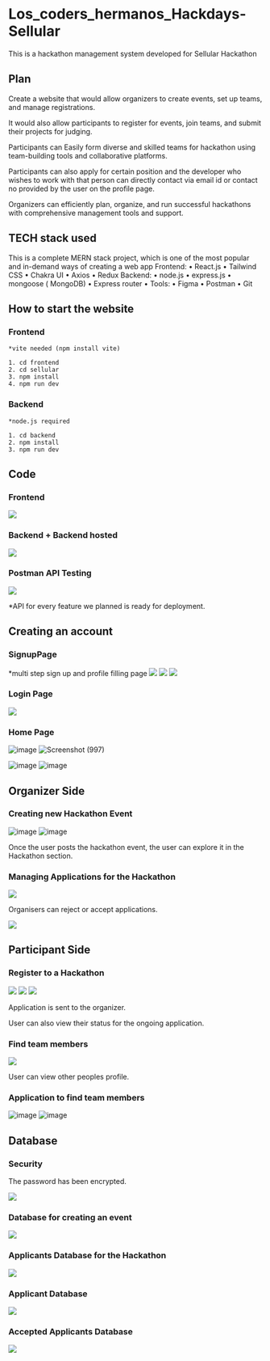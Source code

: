 # Los_coders_hermanos_Hackdays-Sellular
This is a hackathon management system developed for Sellular Hackathon


## Plan
Create a website that would allow organizers to create events, set up teams, and manage registrations.

It would also allow participants to register for events, join teams, and submit their projects for judging.

Participants can Easily form diverse and skilled teams for hackathon using team-building tools and collaborative platforms.

Participants can also apply for certain position and the developer who wishes to work with that person can directly contact via email id or contact no provided by the user on the profile page.

Organizers can efficiently plan, organize, and run successful hackathons with comprehensive management tools and support.

## TECH stack used 
This is a complete MERN stack project, which is one of the most popular and in-demand ways of creating a web app
Frontend:
•	 React.js
•	 Tailwind CSS
•	 Chakra UI
•	 Axios
•	 Redux 
Backend:
•	node.js
•	express.js
•	mongoose ( MongoDB)
•	Express router
•	Tools:
•	Figma
•	Postman
•	Git



## How to start the website

### Frontend
    
    *vite needed (npm install vite)
    
    1. cd frontend
    2. cd sellular
    3. npm install
    4. npm run dev
    
 ### Backend
 
    *node.js required
    
    1. cd backend
    2. npm install
    3. npm run dev
    
    
    
## Code

### Frontend

<img src="https://user-images.githubusercontent.com/113037145/226199052-728b4d98-3c59-41ee-a959-17836a30b191.png">


### Backend + Backend hosted

<img src="https://user-images.githubusercontent.com/113037145/226199089-f130f88f-ea76-4b0c-b036-966966163431.png" >

### Postman API Testing

<img src="https://user-images.githubusercontent.com/113037145/226199139-40b0cb07-a406-4348-b8bd-d78398108db6.png" >

*API for every feature we planned is ready for deployment.
  
## Creating an account

### SignupPage
*multi step sign up and profile filling page
<img src="https://user-images.githubusercontent.com/113037145/226191167-9f35b71e-6668-4acb-a888-a549cc49ec1b.png" >
<img src="https://user-images.githubusercontent.com/113037145/226191172-e9e67f9c-3612-4d5a-8fb0-52b85e6abc78.png" >
<img src="https://user-images.githubusercontent.com/113037145/226191177-1290504b-c667-4d1c-ad70-642ef2b4445a.png" >

### Login Page
<img src="https://user-images.githubusercontent.com/113037145/226191277-78ee1382-e3c9-4ad9-bdde-f68828a9e83a.png" >

### Home Page
![image](https://user-images.githubusercontent.com/113037145/226203524-ae4ba59d-60dc-44d4-bc05-898ce16ac360.png)
![Screenshot (997)](https://user-images.githubusercontent.com/113037145/226203615-d8149ef7-69d5-4c6a-9e5a-ceb2de9d49a9.png)

![image](https://user-images.githubusercontent.com/113037145/226203571-9bc3a318-28bc-44da-8a39-68708dabf3dd.png)
![image](https://user-images.githubusercontent.com/113037145/226203590-7a7df6bc-4b45-44ce-ad41-bdf33bf6865e.png)


## Organizer Side

### Creating new Hackathon Event
![image](https://user-images.githubusercontent.com/113037145/226203414-35ae63a6-2f72-4018-8780-7ff739fb46a4.png)
![image](https://user-images.githubusercontent.com/113037145/226203441-98fae1c5-040c-4fa8-b7bf-11f52e9e14fe.png)


Once the user posts the hackathon event, the user can explore it in the Hackathon section.


### Managing Applications for the Hackathon

<img src="https://user-images.githubusercontent.com/113037145/226199934-81ce6228-8f8c-44f0-b4ef-ef07b5a65684.png">

Organisers can reject or accept applications.


<img src="https://user-images.githubusercontent.com/113037145/226200610-6cd77921-2771-4b64-9fa3-e7dff9004215.png" >


## Participant Side



### Register to a Hackathon
<img src="https://user-images.githubusercontent.com/113037145/226191392-8110d325-9141-4b4f-81fb-bed29a14b1f2.png">
<img src="https://user-images.githubusercontent.com/113037145/226191454-79b9af38-af20-45f5-8d96-a18a7e4a819e.png" >
<img src="https://user-images.githubusercontent.com/113037145/226191458-ff427698-796f-4522-90bc-fedc05bcfd92.png" >

Application is sent to the organizer.



User can also view their status for the ongoing application.

### Find team members
<img src="https://user-images.githubusercontent.com/113037145/226191519-6e025f57-f3a6-4b69-b5f0-bbe012ec6ecf.png" >

User can view other peoples profile.

### Application to find team members

![image](https://user-images.githubusercontent.com/113037145/226203129-b5cf0fe4-e65a-46f7-9543-d9e854b4123a.png)
![image](https://user-images.githubusercontent.com/113037145/226203173-0720b173-99d9-4fcf-a49f-e4245b0b42cb.png)


## Database

### Security

The password has been encrypted.

<img src="https://user-images.githubusercontent.com/113037145/226197804-386430a2-d9aa-4406-999f-0e8b26075cc8.png" >

### Database for creating an event

<img src="https://user-images.githubusercontent.com/113037145/226197905-58447ede-ea44-4aa6-a4fe-16fd83d0c092.png">

### Applicants Database for the Hackathon

<img src="https://user-images.githubusercontent.com/113037145/226198095-d165062d-2152-48cc-beac-ce41a2cb9d3d.png" >

### Applicant Database

<img src="https://user-images.githubusercontent.com/113037145/226198012-a7218d94-3695-4988-8738-058bdae613a4.png" >

### Accepted Applicants Database

<img src="https://user-images.githubusercontent.com/113037145/226198573-f6083280-729e-413e-bd4d-36e87051389d.png" >











